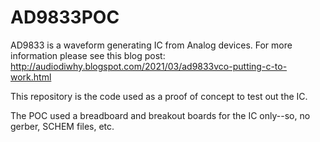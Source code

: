 # AD9833POC

AD9833 is a waveform generating IC from Analog devices.  For more information please see this blog post:
http://audiodiwhy.blogspot.com/2021/03/ad9833vco-putting-c-to-work.html

This repository is the code used as a proof of concept to test out the IC.  

The POC used a breadboard and breakout boards for the IC only--so, no gerber, SCHEM files, etc.
